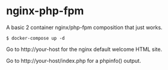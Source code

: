 # nginx-php-fpm

A basic 2 container nginx/php-fpm composition that just works.

    $ docker-compose up -d

Go to http://your-host for the nginx default welcome HTML site.

Go to http://your-host/index.php for a phpinfo() output.
